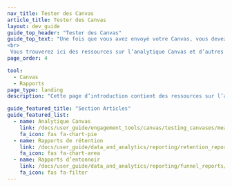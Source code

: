 ```yaml
---
nav_title: Tester des Canvas
article_title: Tester des Canvas
layout: dev_guide
guide_top_header: "Tester des Canvas"
guide_top_text: "Une fois que vous avez envoyé votre Canvas, vous devez toujours examiner les résultats pour vous assurer que votre Canvas fonctionne bien et aura un impact positif sur votre messagerie future.<br>
<br>
 Vous trouverez ici des ressources sur l’analytique Canvas et d’autres rapports qui vous aideront à mesurer l’efficacité de votre messagerie."
page_order: 4

tool: 
  - Canvas
  - Rapports
page_type: landing
description: "Cette page d’introduction contient des ressources sur l’analytique Canvas et les tests."

guide_featured_title: "Section Articles"
guide_featured_list:
  - name: Analytique Canvas
    link: /docs/user_guide/engagement_tools/canvas/testing_canvases/measuring_and_testing_with_canvas_analytics/
    fa_icon: fas fa-chart-pie
  - name: Rapports de rétention
    link: /docs/user_guide/data_and_analytics/reporting/retention_reports/
    fa_icon: fas fa-chart-area
  - name: Rapports d’entonnoir
    link: /docs/user_guide/data_and_analytics/reporting/funnel_reports/
    fa_icon: fas fa-filter
---
```

